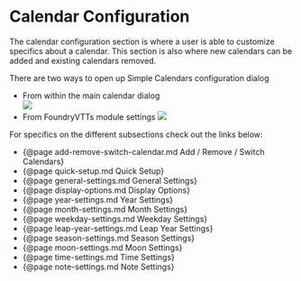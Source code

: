 # Calendar Configuration

The calendar configuration section is where a user is able to customize specifics about a calendar. This section is also where new calendars can be added and existing calendars removed. 

There are two ways to open up Simple Calendars configuration dialog

- From within the main calendar dialog<br/>![](media://sc-open-config.png)
- From FoundryVTTs module settings
![](media://module-settings.png)

For specifics on the different subsections check out the links below:

- {@page add-remove-switch-calendar.md Add / Remove / Switch Calendars}
- {@page quick-setup.md Quick Setup}
- {@page general-settings.md General Settings}
- {@page display-options.md Display Options}
- {@page year-settings.md Year Settings}
- {@page month-settings.md Month Settings}
- {@page weekday-settings.md Weekday Settings}
- {@page leap-year-settings.md Leap Year Settings}
- {@page season-settings.md Season Settings}
- {@page moon-settings.md Moon Settings}
- {@page time-settings.md Time Settings}
- {@page note-settings.md Note Settings}